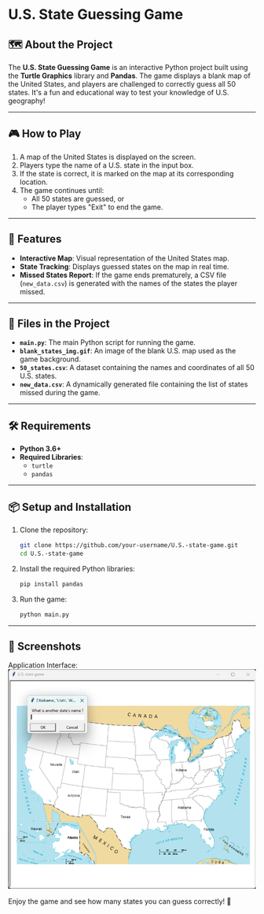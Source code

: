 # U.S. State Guessing Game

## 🗺️ About the Project
The **U.S. State Guessing Game** is an interactive Python project built using the **Turtle Graphics** library and **Pandas**. The game displays a blank map of the United States, and players are challenged to correctly guess all 50 states. It's a fun and educational way to test your knowledge of U.S. geography!

---

## 🎮 How to Play
1. A map of the United States is displayed on the screen.
2. Players type the name of a U.S. state in the input box.
3. If the state is correct, it is marked on the map at its corresponding location.
4. The game continues until:
   - All 50 states are guessed, or
   - The player types "Exit" to end the game.

---

## 🚀 Features
- **Interactive Map**: Visual representation of the United States map.
- **State Tracking**: Displays guessed states on the map in real time.
- **Missed States Report**: If the game ends prematurely, a CSV file (`new_data.csv`) is generated with the names of the states the player missed.

---

## 📁 Files in the Project
- **`main.py`**: The main Python script for running the game.
- **`blank_states_img.gif`**: An image of the blank U.S. map used as the game background.
- **`50_states.csv`**: A dataset containing the names and coordinates of all 50 U.S. states.
- **`new_data.csv`**: A dynamically generated file containing the list of states missed during the game.

---

## 🛠️ Requirements
- **Python 3.6+**
- **Required Libraries**:
  - `turtle`
  - `pandas`

---

## 📦 Setup and Installation
1. Clone the repository:
   ```bash
   git clone https://github.com/your-username/U.S.-state-game.git
   cd U.S.-state-game
   ```
2. Install the required Python libraries:
   ```bash
   pip install pandas
   ```
3. Run the game:
   ```bash
   python main.py
   ```
---






## 📸 Screenshots
Application Interface: 
![State Guessing Game UI](image/Screenshot%202024-12-19%20215854.png)
   

Enjoy the game and see how many states you can guess correctly! 🌟
